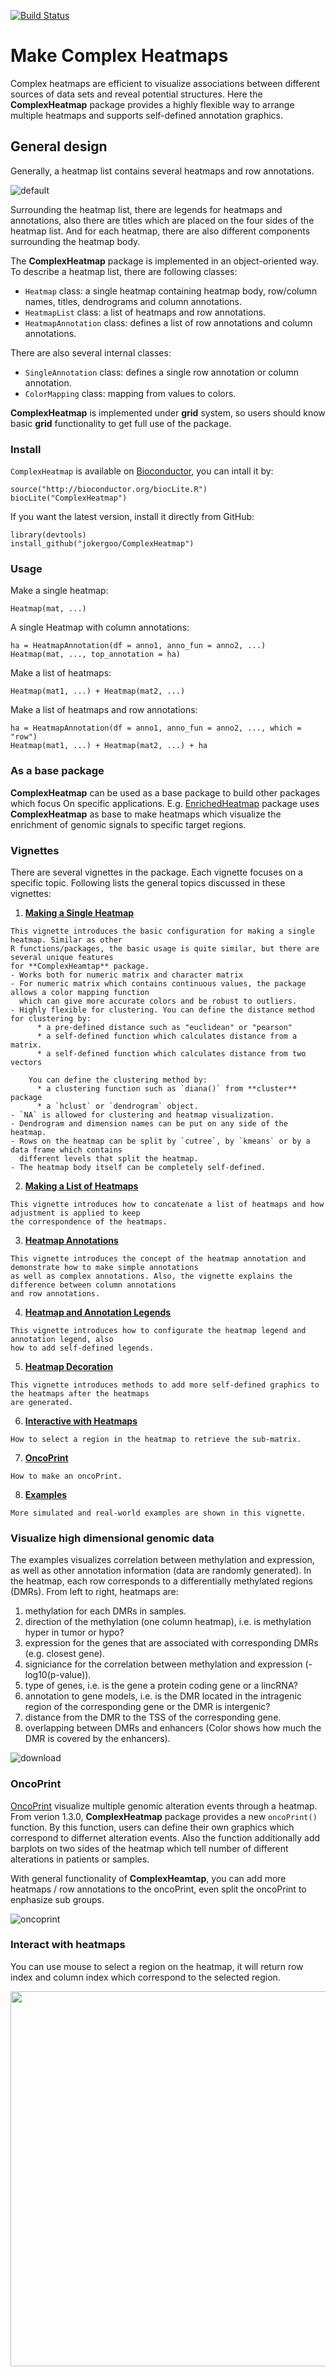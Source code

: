 [![Build Status](https://travis-ci.org/jokergoo/ComplexHeatmap.svg)](https://travis-ci.org/jokergoo/ComplexHeatmap)

Make Complex Heatmaps
=========================

Complex heatmaps are efficient to visualize associations 
between different sources of data sets and reveal potential structures. 
Here the **ComplexHeatmap** package provides a highly flexible way to arrange 
multiple heatmaps and supports self-defined annotation graphics.

## General design

Generally, a heatmap list contains several heatmaps and row annotations.

![default](https://cloud.githubusercontent.com/assets/449218/6541828/75c77f8a-c4e5-11e4-80af-6ebb5e649898.png)

Surrounding the heatmap list,
there are legends for heatmaps and annotations, also there are titles which are placed
on the four sides of the heatmap list. And for each heatmap, there are also different components
surrounding the heatmap body.

The **ComplexHeatmap** package is implemented in an object-oriented way. To describe a heatmap list, 
there are following classes:

- `Heatmap` class: a single heatmap containing heatmap body, row/column names, titles, dendrograms and column annotations.
- `HeatmapList` class: a list of heatmaps and row annotations.
- `HeatmapAnnotation` class: defines a list of row annotations and column annotations.

There are also several internal classes:

- `SingleAnnotation` class: defines a single row annotation or column annotation.
- `ColorMapping` class: mapping from values to colors.

**ComplexHeatmap** is implemented under **grid** system, so users should know basic **grid** functionality
to get full use of the package.

### Install

`ComplexHeatmap` is available on [Bioconductor](http://www.bioconductor.org/packages/devel/bioc/html/ComplexHeatmap.html), you can intall it by:

```{r}
source("http://bioconductor.org/biocLite.R")
biocLite("ComplexHeatmap")
```

If you want the latest version, install it directly from GitHub:

```{r}
library(devtools)
install_github("jokergoo/ComplexHeatmap")
```

### Usage

Make a single heatmap:

```{r}
Heatmap(mat, ...)
```

A single Heatmap with column annotations:

```{r}
ha = HeatmapAnnotation(df = anno1, anno_fun = anno2, ...)
Heatmap(mat, ..., top_annotation = ha)
```

Make a list of heatmaps:

```{r}
Heatmap(mat1, ...) + Heatmap(mat2, ...)
```

Make a list of heatmaps and row annotations:

```{r}
ha = HeatmapAnnotation(df = anno1, anno_fun = anno2, ..., which = "row")
Heatmap(mat1, ...) + Heatmap(mat2, ...) + ha
```

### As a base package

**ComplexHeatmap** can be used as a base package to build other packages which focus
On specific applications. E.g. [EnrichedHeatmap](http://github.com/jokergoo/EnrichedHeatmap) package
uses **ComplexHeatmap** as base to make heatmaps which visualize the enrichment of genomic signals
to specific target regions.

### Vignettes

There are several vignettes in the package. Each vignette focuses on a specific topic. Following
lists the general topics discussed in these vignettes:

  1. [**Making a Single Heatmap**](http://http://www.bioconductor.org/packages/devel/bioc/vignettes/ComplexHeatmap/inst/doc/s2.single_heatmap.html)

    This vignette introduces the basic configuration for making a single heatmap. Similar as other
    R functions/packages, the basic usage is quite similar, but there are several unique features
    for **ComplexHeamtap** package.
    - Works both for numeric matrix and character matrix
    - For numeric matrix which contains continuous values, the package allows a color mapping function
      which can give more accurate colors and be robust to outliers.
    - Highly flexible for clustering. You can define the distance method for clustering by:
          * a pre-defined distance such as "euclidean" or "pearson"
          * a self-defined function which calculates distance from a matrix.
          * a self-defined function which calculates distance from two vectors
        
        You can define the clustering method by:
          * a clustering function such as `diana()` from **cluster** package
          * a `hclust` or `dendrogram` object.
    - `NA` is allowed for clustering and heatmap visualization.
    - Dendrogram and dimension names can be put on any side of the heatmap.
    - Rows on the heatmap can be split by `cutree`, by `kmeans` or by a data frame which contains 
      different levels that split the heatmap.
    - The heatmap body itself can be completely self-defined.

  2. [**Making a List of Heatmaps**](http://http://www.bioconductor.org/packages/devel/bioc/vignettes/ComplexHeatmap/inst/doc/s3.a_list_of_heatmaps.html)

    This vignette introduces how to concatenate a list of heatmaps and how adjustment is applied to keep
    the correspondence of the heatmaps.

  3. [**Heatmap Annotations**](http://http://www.bioconductor.org/packages/devel/bioc/vignettes/ComplexHeatmap/inst/doc/s4.heatmap_annotation.html)

    This vignette introduces the concept of the heatmap annotation and demonstrate how to make simple annotations
    as well as complex annotations. Also, the vignette explains the difference between column annotations
    and row annotations.

  4. [**Heatmap and Annotation Legends**](http://http://www.bioconductor.org/packages/devel/bioc/vignettes/ComplexHeatmap/inst/doc/s5.legend.html)

    This vignette introduces how to configurate the heatmap legend and annotation legend, also
    how to add self-defined legends.

  5. [**Heatmap Decoration**](http://http://www.bioconductor.org/packages/devel/bioc/vignettes/ComplexHeatmap/inst/doc/s6.heatmap_decoration.html)

    This vignette introduces methods to add more self-defined graphics to the heatmaps after the heatmaps
    are generated.

  6. [**Interactive with Heatmaps**](http://http://www.bioconductor.org/packages/devel/bioc/vignettes/ComplexHeatmap/inst/doc/s7.interactive.html)

    How to select a region in the heatmap to retrieve the sub-matrix.
  
  7. [**OncoPrint**](http://http://www.bioconductor.org/packages/devel/bioc/vignettes/ComplexHeatmap/inst/doc/s8.oncoprint.html)

    How to make an oncoPrint.

  8. [**Examples**](http://http://www.bioconductor.org/packages/devel/bioc/vignettes/ComplexHeatmap/inst/doc/s9.examples.html)

    More simulated and real-world examples are shown in this vignette.
    

### Visualize high dimensional genomic data

The examples visualizes correlation between methylation and expression, as well as other annotation information (data are randomly generated). In the heatmap, each row corresponds to a differentially methylated regions (DMRs). 
From left to right, heatmaps are:

1. methylation for each DMRs in samples.
2. direction of the methylation (one column heatmap), i.e. is methylation hyper in tumor or hypo?
3. expression for the genes that are associated with corresponding DMRs (e.g. closest gene).
4. signiciance for the correlation between methylation and expression (-log10(p-value)).
5. type of genes, i.e. is the gene a protein coding gene or a lincRNA?
6. annotation to gene models, i.e. is the DMR located in the intragenic region of the corresponding gene or the DMR is intergenic?
7. distance from the DMR to the TSS of the corresponding gene.
8. overlapping between DMRs and enhancers (Color shows how much the DMR is covered by the enhancers).

![download](https://cloud.githubusercontent.com/assets/449218/9685180/dddf30c0-531c-11e5-805a-4cc5a36e9197.png)

### OncoPrint

<a href="http://www.cbioportal.org/faq.jsp#what-are-oncoprints">OncoPrint</a> visualize multiple genomic alteration
events through a heatmap. From verion 1.3.0, **ComplexHeatmap** package provides a new `oncoPrint()` function. By this
function, users can define their own graphics which correspond to differnet alteration events. Also the function additionally
add barplots on two sides of the heatmap which tell number of different alterations in patients or samples.

With general functionality of **ComplexHeamtap**, you can add more heatmaps / row annotations to the oncoPrint, even split the
oncoPrint to enphasize sub groups.

![oncoprint](https://cloud.githubusercontent.com/assets/449218/9370313/9c9b6b00-46cf-11e5-9740-c5c2a7a40eb5.png)

### Interact with heatmaps

You can use mouse to select a region on the heatmap, it will return row index and column index which correspond to the selected region.

<p><img src="https://cloud.githubusercontent.com/assets/449218/10479344/2981c27a-7264-11e5-9868-7400c5dc620d.gif", width="600"></p>
